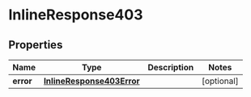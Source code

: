 # InlineResponse403

## Properties
Name | Type | Description | Notes
------------ | ------------- | ------------- | -------------
**error** | [**InlineResponse403Error**](InlineResponse403Error.md) |  |  [optional]

